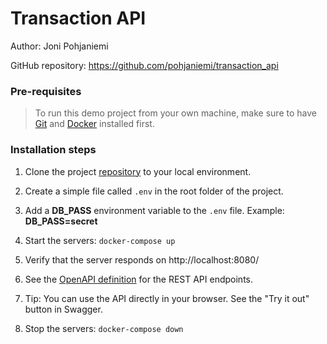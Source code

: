 # Transaction API 

Author: Joni Pohjaniemi

GitHub repository:
https://github.com/pohjaniemi/transaction_api

### Pre-requisites

>To run this demo project from your own machine, make sure to have [Git](https://git-scm.com/downloads) and [Docker](https://docs.docker.com/get-docker/) installed first.

### Installation steps

1. Clone the project [repository](https://github.com/pohjaniemi/transaction_api) to your local environment.

2. Create a simple file called <code>.env</code> in the root folder of the project.

3. Add a **DB_PASS** environment variable to the <code>.env</code> file. Example: **DB_PASS=secret**
4. Start the servers: 
  <code>docker-compose up</code>
5. Verify that the server responds on http://localhost:8080/
6. See the [OpenAPI definition](http://localhost:8080/swagger-ui/index.html) for the REST API endpoints.
7. Tip: You can use the API directly in your browser. See the "Try it out" button in Swagger.
8. Stop the servers: <code>docker-compose down</code>
